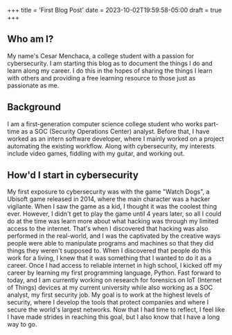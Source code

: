 +++
title = 'First Blog Post'
date = 2023-10-02T19:59:58-05:00
draft = true
+++

## Who am I?

My name's Cesar Menchaca, a college student with a passion for cybersecurity.
I am starting this blog as to document the things I do and learn along my
career. I do this in the hopes of sharing the things I learn with others and
providing a free learning resource to those just as passionate as me.

## Background

I am a first-generation computer science college student who works part-time as
a SOC (Security Operations Center) analyst. Before that, I have worked as an 
intern software developer, where I mainly worked on a project automating the
existing workflow. Along with cybersecurity, my interests include video games,
fiddling with my guitar, and working out.

## How'd I start in cybersecurity

My first exposure to cybersecurity was with the game "Watch Dogs", a Ubisoft
game released in 2014, where the main character was a hacker vigilante. When I
saw the game as a kid, I thought it was the coolest thing ever. However, I
didn't get to play the game until 4 years later, so all I could do at the time
was learn more about what hacking was through my limited access to the internet. 
That's when I discovered that hacking was also performed in the real-world, and
I was the captivated by the creative ways people were able to manipulate
programs and machines so that they did things they weren't supposed to. When
I discovered that people do this work for a living, I knew that it was something
that I wanted to do it as a career. Once I had access to reliable internet in
high school, I kicked off my career by learning my first programming language,
Python. Fast forward to today, and I am currently working on research for
forensics on IoT (Internet of Things) devices at my current university while
also working as a SOC analyst, my first security job. My goal is to work
at the highest levels of security, where I develop the tools that protect
companies and where I secure the world's largest networks. Now that I had time
to reflect, I feel like I have made strides in reaching this goal, but I also
know that I have a long way to go.